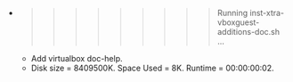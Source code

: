 * >>>>>>>>> Running inst-xtra-vboxguest-additions-doc.sh ...
  * Add virtualbox doc-help.
  * Disk size = 8409500K. Space Used = 8K. Runtime = 00:00:00:02.
